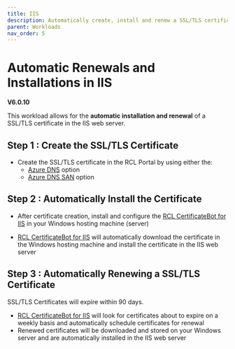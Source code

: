 ```yaml
---
title: IIS
description: Automatically create, install and renew a SSL/TLS certificates in IIS Web Server
parent: Workloads
nav_order: 5
---
```


# Automatic Renewals and Installations in IIS

**V6.0.10**

This workload allows for the **automatic installation and renewal** of a SSL/TLS certificate in the IIS web server.

## Step 1 : Create the SSL/TLS Certificate

- Create the SSL/TLS certificate in the RCL Portal by using either the:
    - [Azure DNS](../portal/azure-dns.md) option
    - [Azure DNS SAN](../portal/azure-dns-san.md) option

## Step 2 : Automatically Install the Certificate

- After certificate creation, install and configure the [RCL CertificateBot for IIS](../certbot/iis.md) in your Windows hosting machine (server) 

- [RCL CertificateBot for IIS](../certbot/iis.md) will automatically download the certificate in the Windows hosting machine and install the certificate in the IIS web server

## Step 3 : Automatically Renewing a SSL/TLS Certificate

SSL/TLS Certificates will expire within 90 days. 

- [RCL CertificateBot for IIS](../certbot/iis.md) will look for certificates about to expire on a weekly basis and automatically schedule certificates for renewal 
- Renewed certificates will be downloaded and stored on your Windows server and are automatically installed in the IIS web server